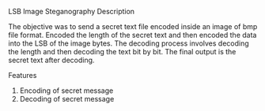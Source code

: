 LSB Image Steganography Description

The objective was to send a secret text file encoded inside an image of bmp file format. Encoded the length of the secret text and then encoded the data into the LSB of the image bytes. The decoding process involves decoding the length and then decoding the text bit by bit. The final output is the secret text after decoding.

Features
1. Encoding of secret message
2. Decoding of secret message
